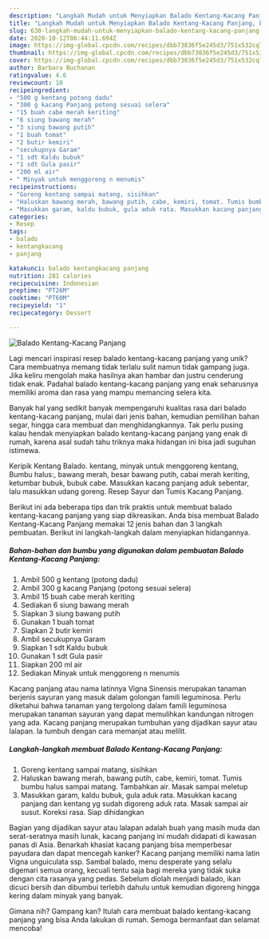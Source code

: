 ```yaml
---
description: "Langkah Mudah untuk Menyiapkan Balado Kentang-Kacang Panjang, Lezat"
title: "Langkah Mudah untuk Menyiapkan Balado Kentang-Kacang Panjang, Lezat"
slug: 630-langkah-mudah-untuk-menyiapkan-balado-kentang-kacang-panjang-lezat
date: 2020-10-12T06:44:11.694Z
image: https://img-global.cpcdn.com/recipes/dbb73836f5e245d3/751x532cq70/balado-kentang-kacang-panjang-foto-resep-utama.jpg
thumbnail: https://img-global.cpcdn.com/recipes/dbb73836f5e245d3/751x532cq70/balado-kentang-kacang-panjang-foto-resep-utama.jpg
cover: https://img-global.cpcdn.com/recipes/dbb73836f5e245d3/751x532cq70/balado-kentang-kacang-panjang-foto-resep-utama.jpg
author: Barbara Buchanan
ratingvalue: 4.6
reviewcount: 10
recipeingredient:
- "500 g kentang potong dadu"
- "300 g kacang Panjang potong sesuai selera"
- "15 buah cabe merah keriting"
- "6 siung bawang merah"
- "3 siung bawang putih"
- "1 buah tomat"
- "2 butir kemiri"
- "secukupnya Garam"
- "1 sdt Kaldu bubuk"
- "1 sdt Gula pasir"
- "200 ml air"
- " Minyak untuk menggoreng n menumis"
recipeinstructions:
- "Goreng kentang sampai matang, sisihkan"
- "Haluskan bawang merah, bawang putih, cabe, kemiri, tomat. Tumis bumbu halus sampai matang. Tambahkan air. Masak sampai meletup"
- "Masukkan garam, kaldu bubuk, gula aduk rata. Masukkan kacang panjang dan kentang yg sudah digoreng aduk rata. Masak sampai air susut. Koreksi rasa. Siap dihidangkan"
categories:
- Resep
tags:
- balado
- kentangkacang
- panjang

katakunci: balado kentangkacang panjang 
nutrition: 281 calories
recipecuisine: Indonesian
preptime: "PT26M"
cooktime: "PT60M"
recipeyield: "1"
recipecategory: Dessert

---
```



![Balado Kentang-Kacang Panjang](https://img-global.cpcdn.com/recipes/dbb73836f5e245d3/751x532cq70/balado-kentang-kacang-panjang-foto-resep-utama.jpg)

Lagi mencari inspirasi resep balado kentang-kacang panjang yang unik? Cara membuatnya memang tidak terlalu sulit namun tidak gampang juga. Jika keliru mengolah maka hasilnya akan hambar dan justru cenderung tidak enak. Padahal balado kentang-kacang panjang yang enak seharusnya memiliki aroma dan rasa yang mampu memancing selera kita.

Banyak hal yang sedikit banyak mempengaruhi kualitas rasa dari balado kentang-kacang panjang, mulai dari jenis bahan, kemudian pemilihan bahan segar, hingga cara membuat dan menghidangkannya. Tak perlu pusing kalau hendak menyiapkan balado kentang-kacang panjang yang enak di rumah, karena asal sudah tahu triknya maka hidangan ini bisa jadi suguhan istimewa.

Keripik Kentang Balado. kentang, minyak untuk menggoreng kentang, Bumbu halus:, bawang merah, besar bawang putih, cabai merah keriting, ketumbar bubuk, bubuk cabe. Masukkan kacang panjang aduk sebentar, lalu masukkan udang goreng. Resep Sayur dan Tumis Kacang Panjang.


Berikut ini ada beberapa tips dan trik praktis untuk membuat balado kentang-kacang panjang yang siap dikreasikan. Anda bisa membuat Balado Kentang-Kacang Panjang memakai 12 jenis bahan dan 3 langkah pembuatan. Berikut ini langkah-langkah dalam menyiapkan hidangannya.

<!--inarticleads1-->

##### Bahan-bahan dan bumbu yang digunakan dalam pembuatan Balado Kentang-Kacang Panjang:

1. Ambil 500 g kentang (potong dadu)
1. Ambil 300 g kacang Panjang (potong sesuai selera)
1. Ambil 15 buah cabe merah keriting
1. Sediakan 6 siung bawang merah
1. Siapkan 3 siung bawang putih
1. Gunakan 1 buah tomat
1. Siapkan 2 butir kemiri
1. Ambil secukupnya Garam
1. Siapkan 1 sdt Kaldu bubuk
1. Gunakan 1 sdt Gula pasir
1. Siapkan 200 ml air
1. Sediakan  Minyak untuk menggoreng n menumis


Kacang panjang atau nama latinnya Vigna Sinensis merupakan tanaman berjenis sayuran yang masuk dalam golongan famili leguminosa. Perlu diketahui bahwa tanaman yang tergolong dalam famili leguminosa merupakan tanaman sayuran yang dapat memulihkan kandungan nitrogen yang ada. Kacang panjang merupakan tumbuhan yang dijadikan sayur atau lalapan. Ia tumbuh dengan cara memanjat atau melilit. 

<!--inarticleads2-->

##### Langkah-langkah membuat Balado Kentang-Kacang Panjang:

1. Goreng kentang sampai matang, sisihkan
1. Haluskan bawang merah, bawang putih, cabe, kemiri, tomat. Tumis bumbu halus sampai matang. Tambahkan air. Masak sampai meletup
1. Masukkan garam, kaldu bubuk, gula aduk rata. Masukkan kacang panjang dan kentang yg sudah digoreng aduk rata. Masak sampai air susut. Koreksi rasa. Siap dihidangkan


Bagian yang dijadikan sayur atau lalapan adalah buah yang masih muda dan serat-seratnya masih lunak, kacang panjang ini mudah didapati di kawasan panas di Asia. Benarkah khasiat kacang panjang bisa memperbesar payudara dan dapat mencegah kanker? Kacang panjang memiliki nama latin Vigna unguiculata ssp. Sambal balado, menu desperate yang selalu digemari semua orang, kecuali tentu saja bagi mereka yang tidak suka dengan cita rasanya yang pedas. Sebelum diolah menjadi balado, ikan dicuci bersih dan dibumbui terlebih dahulu untuk kemudian digoreng hingga kering dalam minyak yang banyak. 

Gimana nih? Gampang kan? Itulah cara membuat balado kentang-kacang panjang yang bisa Anda lakukan di rumah. Semoga bermanfaat dan selamat mencoba!
